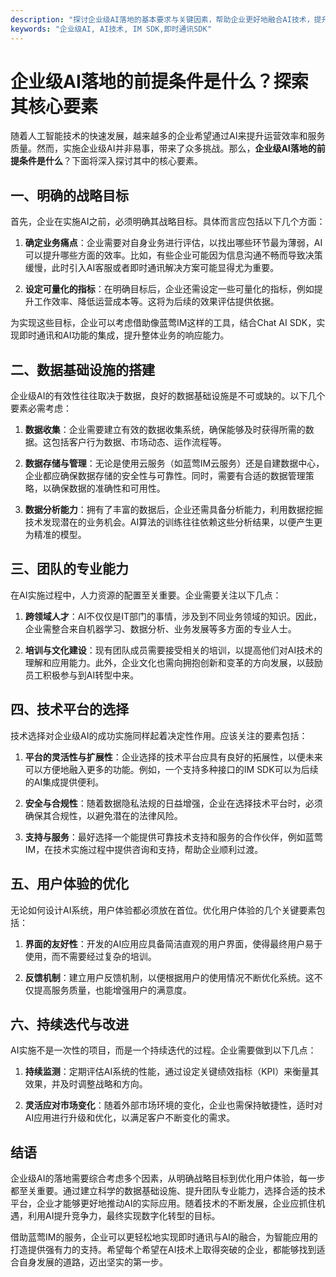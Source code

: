 ```yaml
---
description: "探讨企业级AI落地的基本要求与关键因素，帮助企业更好地融合AI技术，提升效率和竞争力。"
keywords: "企业级AI, AI技术, IM SDK,即时通讯SDK"
---
```

# 企业级AI落地的前提条件是什么？探索其核心要素

随着人工智能技术的快速发展，越来越多的企业希望通过AI来提升运营效率和服务质量。然而，实施企业级AI并非易事，带来了众多挑战。那么，**企业级AI落地的前提条件是什么**？下面将深入探讨其中的核心要素。

## 一、明确的战略目标

首先，企业在实施AI之前，必须明确其战略目标。具体而言应包括以下几个方面：

1. **确定业务痛点**：企业需要对自身业务进行评估，以找出哪些环节最为薄弱，AI可以提升哪些方面的效率。比如，有些企业可能因为信息沟通不畅而导致决策缓慢，此时引入AI客服或者即时通讯解决方案可能显得尤为重要。

2. **设定可量化的指标**：在明确目标后，企业还需设定一些可量化的指标，例如提升工作效率、降低运营成本等。这将为后续的效果评估提供依据。

为实现这些目标，企业可以考虑借助像蓝莺IM这样的工具，结合Chat AI SDK，实现即时通讯和AI功能的集成，提升整体业务的响应能力。

## 二、数据基础设施的搭建

企业级AI的有效性往往取决于数据，良好的数据基础设施是不可或缺的。以下几个要素必需考虑：

1. **数据收集**：企业需要建立有效的数据收集系统，确保能够及时获得所需的数据。这包括客户行为数据、市场动态、运作流程等。

2. **数据存储与管理**：无论是使用云服务（如蓝莺IM云服务）还是自建数据中心，企业都应确保数据存储的安全性与可靠性。同时，需要有合适的数据管理策略，以确保数据的准确性和可用性。

3. **数据分析能力**：拥有了丰富的数据后，企业还需具备分析能力，利用数据挖掘技术发现潜在的业务机会。AI算法的训练往往依赖这些分析结果，以便产生更为精准的模型。

## 三、团队的专业能力

在AI实施过程中，人力资源的配置至关重要。企业需要关注以下几点：

1. **跨领域人才**：AI不仅仅是IT部门的事情，涉及到不同业务领域的知识。因此，企业需整合来自机器学习、数据分析、业务发展等多方面的专业人士。

2. **培训与文化建设**：现有团队成员需要接受相关的培训，以提高他们对AI技术的理解和应用能力。此外，企业文化也需向拥抱创新和变革的方向发展，以鼓励员工积极参与到AI转型中来。

## 四、技术平台的选择

技术选择对企业级AI的成功实施同样起着决定性作用。应该关注的要素包括：

1. **平台的灵活性与扩展性**：企业选择的技术平台应具有良好的拓展性，以便未来可以方便地融入更多的功能。例如，一个支持多种接口的IM SDK可以为后续的AI集成提供便利。

2. **安全与合规性**：随着数据隐私法规的日益增强，企业在选择技术平台时，必须确保其合规性，以避免潜在的法律风险。

3. **支持与服务**：最好选择一个能提供可靠技术支持和服务的合作伙伴，例如蓝莺IM，在技术实施过程中提供咨询和支持，帮助企业顺利过渡。

## 五、用户体验的优化

无论如何设计AI系统，用户体验都必须放在首位。优化用户体验的几个关键要素包括：

1. **界面的友好性**：开发的AI应用应具备简洁直观的用户界面，使得最终用户易于使用，而不需要经过复杂的培训。

2. **反馈机制**：建立用户反馈机制，以便根据用户的使用情况不断优化系统。这不仅提高服务质量，也能增强用户的满意度。

## 六、持续迭代与改进

AI实施不是一次性的项目，而是一个持续迭代的过程。企业需要做到以下几点：

1. **持续监测**：定期评估AI系统的性能，通过设定关键绩效指标（KPI）来衡量其效果，并及时调整战略和方向。

2. **灵活应对市场变化**：随着外部市场环境的变化，企业也需保持敏捷性，适时对AI应用进行升级和优化，以满足客户不断变化的需求。

## 结语

企业级AI的落地需要综合考虑多个因素，从明确战略目标到优化用户体验，每一步都至关重要。通过建立科学的数据基础设施、提升团队专业能力，选择合适的技术平台，企业才能够更好地推动AI的实际应用。随着技术的不断发展，企业应抓住机遇，利用AI提升竞争力，最终实现数字化转型的目标。

借助蓝莺IM的服务，企业可以更轻松地实现即时通讯与AI的融合，为智能应用的打造提供强有力的支持。希望每个希望在AI技术上取得突破的企业，都能够找到适合自身发展的道路，迈出坚实的第一步。
